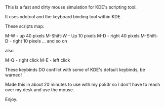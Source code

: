 This is a fast and dirty mouse simulation for KDE's scripting tool.

It uses xdotool and the keyboard binding tool within KDE.

These scripts map:

M-W - up 40 pixels
M-Shift-W - Up 10 pixels
M-D - right 40 pixels
M-Shift-D - right 10 pixels
... and so on

also

M-Q - right click
M-E - left click

These keybinds DO conflict with some of KDE's default keybinds, be warned!

Made this in about 20 minutes to use with my pok3r so I don't have to reach over my desk and use the mouse.

Enjoy. 
